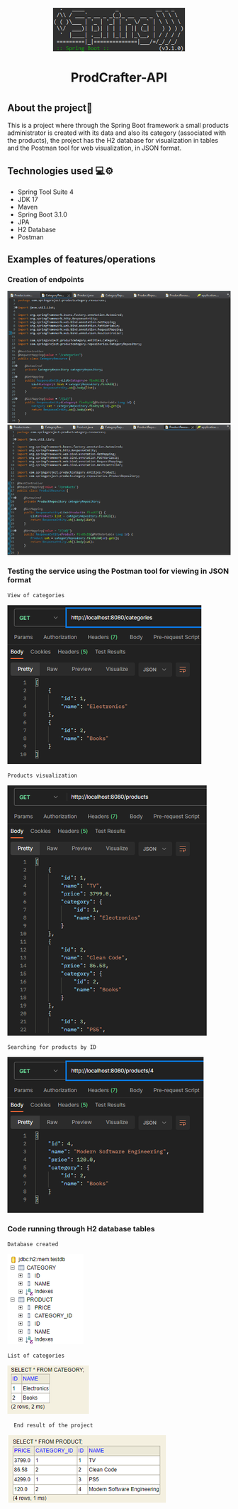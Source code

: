 <p align = "center"> 
  <img alt = "Spring image" src = "ProdCrafter-API/assets/prct_spring.png" />
</p>

<h1 align = "center">        
ProdCrafter-API
<h1>

  ## About the project📜
  This is a project where through the Spring Boot framework a small products administrator is created with its data and also its category (associated with the products), the project has the H2 database for visualization in tables and the Postman tool for web visualization, in JSON format.
  
  ## Technologies used 💻⚙️ 
- Spring Tool Suite 4 
- JDK 17 
- Maven
- Spring Boot 3.1.0 
- JPA 
- H2 Database 
- Postman

## Examples of features/operations
  ### Creation of endpoints
<img alt = "Endpoint" src = "ProdCrafter-API/assets/prct_endpoint_1.png" />
<img alt = "Endpoint2" src = "ProdCrafter-API/assets/prct_endpoint_2.png" />
  
  ### Testing the service using the Postman tool for viewing in JSON format
  ```bash
View of categories
```
<img alt = "Postman" src = "ProdCrafter-API/assets/prct_postman_1.png" />
  
  ```bash
Products visualization
  ```
<img alt = "Postman" src = "ProdCrafter-API/assets/prct_postman_1.2.png" />
  
  ```bash
  Searching for products by ID 
  ```
<img alt = "Postman" src = "ProdCrafter-API/assets/prct_postman_2.png" />
  
### Code running through H2 database tables
  ```bash
  Database created
  ```
<img alt = "Database" src = "ProdCrafter-API/assets/prct_h2_1.png" />
  
  ```bash
  List of categories
  ```
<img alt = "Database" src = "ProdCrafter-API/assets/prct_h2_2.png" />
  
```bash
  End result of the project
  ```
<img alt = "Database" src = "ProdCrafter-API/assets/prct_h2_3.png" />
